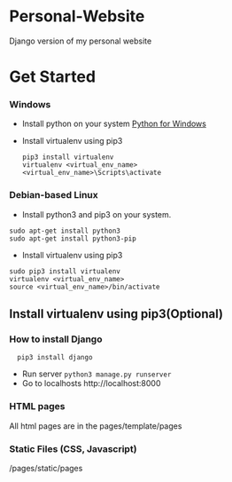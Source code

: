 # Personal-Website
Django version of my personal website

# Get Started

### Windows 

- Install python on your system [Python for Windows](https://www.python.org/downloads/windows/)
- Install virtualenv using pip3
  
  ```
  pip3 install virtualenv
  virtualenv <virtual_env_name>
  <virtual_env_name>\Scripts\activate
  ```

### Debian-based Linux

 - Install python3 and pip3 on your system.

  ```
  sudo apt-get install python3
  sudo apt-get install python3-pip   
  ```
 - Install virtualenv using pip3 

  ```
  sudo pip3 install virtualenv
  virtualenv <virtual_env_name>
  source <virtual_env_name>/bin/activate
  ```


## Install virtualenv using pip3(Optional)





### How to install Django

```
  pip3 install django
```

- Run server ``` python3 manage.py runserver ```
- Go to localhosts http://localhost:8000

### HTML pages

All html pages are in the pages/template/pages

### Static Files (CSS, Javascript)

/pages/static/pages
